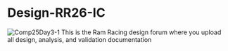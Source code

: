 # Design-RR26-IC
![Comp25Day3-1](https://github.com/user-attachments/assets/3ac1abdf-3c55-48ca-a955-18acd9491acb)
This is the Ram Racing design forum where you upload all design, analysis, and validation documentation
